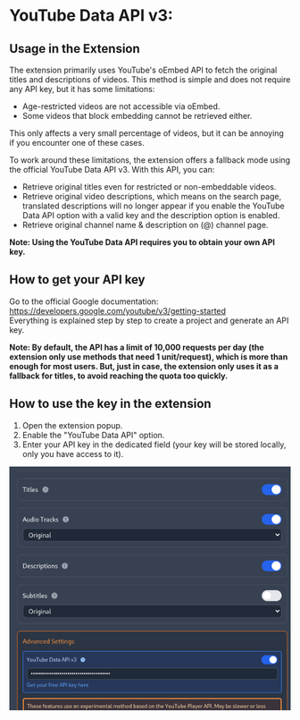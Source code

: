 # YouTube Data API v3: 

## Usage in the Extension

The extension primarily uses YouTube's oEmbed API to fetch the original titles and descriptions of videos. This method is simple and does not require any API key, but it has some limitations:
- Age-restricted videos are not accessible via oEmbed.
- Some videos that block embedding cannot be retrieved either.

This only affects a very small percentage of videos, but it can be annoying if you encounter one of these cases.

To work around these limitations, the extension offers a fallback mode using the official YouTube Data API v3.
With this API, you can:
- Retrieve original titles even for restricted or non-embeddable videos.
- Retrieve original video descriptions, which means on the search page, translated descriptions will no longer appear if you enable the YouTube Data API option with a valid key and the description option is enabled.
- Retrieve original channel name & description on (@) channel page.

**Note: Using the YouTube Data API requires you to obtain your own API key.**

## How to get your API key

Go to the official Google documentation:  
https://developers.google.com/youtube/v3/getting-started  
Everything is explained step by step to create a project and generate an API key.

**Note: By default, the API has a limit of 10,000 requests per day (the extension only use methods that need 1 unit/request), which is more than enough for most users. But, just in case, the extension only uses it as a fallback for titles, to avoid reaching the quota too quickly.**

## How to use the key in the extension

1. Open the extension popup.
2. Enable the "YouTube Data API" option.
3. Enter your API key in the dedicated field (your key will be stored locally, only you have access to it).

![Screenshot of the API key configuration](../assets/images/yt_data_api.png)